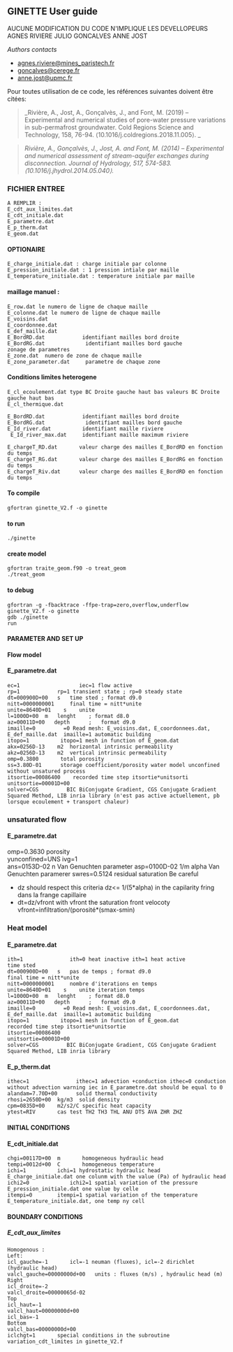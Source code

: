 ## GINETTE User guide
AUCUNE MODIFICATION DU CODE N'IMPLIQUE LES DEVELLOPEURS AGNES RIVIERE JULIO GONCALVES ANNE JOST

_Authors contacts_
- agnes.riviere@mines_paristech.fr
- goncalves@cerege.fr
- anne.jost@upmc.fr

Pour toutes utilisation de ce code, les références suivantes doivent être citées:

> _Rivière, A., Jost, A., Gonçalvès, J., and Font, M. (2019) – Experimental and numerical studies of pore-water pressure variations in sub-permafrost groundwater. Cold Regions Science and Technology, 158, 76-94. ⟨10.1016/j.coldregions.2018.11.005⟩. _

> _Rivière, A., Gonçalvès, J., Jost, A. and Font, M. (2014) – Experimental and numerical assessment of stream-aquifer exchanges during disconnection. Journal of Hydrology, 517, 574-583. ⟨10.1016/j.jhydrol.2014.05.040⟩._

### FICHIER ENTREE
    A REMPLIR :
    E_cdt_aux_limites.dat
    E_cdt_initiale.dat
    E_parametre.dat
    E_p_therm.dat
    E_geom.dat

#### OPTIONAIRE
    E_charge_initiale.dat : charge initiale par colonne
    E_pression_initiale.dat : 1 pression intiale par maille
    E_temperature_initiale.dat : temperature initiale par maille

#### maillage manuel :
    E_row.dat le numero de ligne de chaque maille
    E_colonne.dat le numero de ligne de chaque maille
    E_voisins.dat
    E_coordonnee.dat
    E_def_maille.dat
    E_BordRD.dat            identifiant mailles bord droite
    E_BordRG.dat             identifiant mailles bord gauche
    zonage de parametres
    E_zone.dat  numero de zone de chaque maille
    E_zone_parameter.dat     parametre de chaque zone

#### Conditions limites heterogene
    E_cl_ecoulement.dat type BC Droite gauche haut bas valeurs BC Droite gauche haut bas
    E_cl_thermique.dat

    E_BordRD.dat            identifiant mailles bord droite
    E_BordRG.dat             identifiant mailles bord gauche
    E_Id_river.dat          identifiant maille riviere
     E_Id_river_max.dat     identifiant maille maximum riviere

    E_chargeT_RD.dat       valeur charge des mailles E_BordRD en fonction du temps
    E_chargeT_RG.dat       valeur charge des mailles E_BordRG en fonction du temps
    E_chargeT_Riv.dat      valeur charge des mailles E_BordRD en fonction du temps

#### To compile 
    gfortran ginette_V2.f -o ginette
#### to run
    ./ginette
#### create model 
    gfortran traite_geom.f90 -o treat_geom
    ./treat_geom
#### to debug
    gfortran -g -fbacktrace -ffpe-trap=zero,overflow,underflow ginette_V2.f -o ginette
    gdb ./ginette
    run
#### PARAMETER AND SET UP  
#### Flow model 
#### E_parametre.dat
    ec=1                   iec=1 flow active
    rp=1			rp=1 transient state ; rp=0 steady state
    dt=000900D+00	s	time sted ; format d9.0
    nitt=0000000001		final time = nitt*unite
    unite=8640D+01    s    unite
    l=1000D+00	m 	lenght    ; format d8.0
    az=00011D+00   depth      ;   format d9.0
    imaille=0	      =0 Read mesh: E_voisins.dat, E_coordonnees.dat, E_def_maille.dat  imaille=1 automatic building
    itopo=1          itopo=1 mesh in function of E_geom.dat
    akx=0256D-13	m2	horizontal intrinsic permeability
    akz=0256D-13	m2	vertical intrinsic permeability
    omp=0.3800	     total porosity
    ss=3.80D-01	     storage coefficient/porosity water model unconfined without unsatured process
    itsortie=00086400    recorded time step itsortie*unitsorti
    unitsortie=00001D+00
    solver=CGS         BIC BiConjugate Gradient, CGS Conjugate Gradient Squared Method, LIB inria library (n'est pas active actuellement, pb lorsque ecoulement + transport chaleur)


### unsaturated flow
#### E_parametre.dat
omp=0.3630		porosity                                                             
yunconfined=UNS 
ivg=1	
ans=0153D-02		n Van Genuchten parameter
asp=0100D-02	1/m	alpha Van Genuchten paramerer 
swres=0.5124		residual saturation
Be careful
- dz should respect this criteria dz<= 1/(5*alpha) in the capilarity fring dans la frange capillaire
- dt=dz/vfront with vfront the saturation front velocoty vfront=infiltration/(porosité*(smax-smin)

### Heat model 
#### E_parametre.dat
    ith=1				ith=0 heat inactive ith=1 heat active
    time sted
    dt=000900D+00	s	pas de temps ; format d9.0
    final time = nitt*unite
    nitt=0000000001		nombre d'iterations en temps
    unite=8640D+01    s    unite iteration temps
    l=1000D+00	m 	lenght    ; format d8.0
    az=00011D+00   depth      ;   format d9.0
    imaille=0	      =0 Read mesh: E_voisins.dat, E_coordonnees.dat, E_def_maille.dat  imaille=1 automatic building
    itopo=1          itopo=1 mesh in function of E_geom.dat
    recorded time step itsortie*unitsortie
    itsortie=00086400
    unitsortie=00001D+00
    solver=CGS         BIC BiConjugate Gradient, CGS Conjugate Gradient Squared Method, LIB inria library
#### E_p_therm.dat
    ithec=1               ithec=1 advection +conduction ithec=0 conduction without advection warning iec in E_parametre.dat should be equal to 0
    alandam=7.70D+00 	  solid thermal conductivity
    rhosi=2650D+00	kg/m3  solid density
    cpm=0835D+00	m2/s2/C	specific heat capacity
    ytest=RIV      	cas test TH2 TH3 THL ANU DTS AVA ZHR ZHZ
#### INITIAL CONDITIONS  
#### E_cdt_initiale.dat
    chgi=00117D+00 	m		homogeneous hydraulic head
    tempi=0012d+00	C		homogeneous temperature
    ichi=1			ichi=1 hydrostatic hydraulic head E_charge_initiale.dat one colunm with the value (Pa) of hydraulic head
    ichi2=0				ichi2=1 spatial variation of the pressure E_pression_initiale.dat one value by celle
    itempi=0		itempi=1 spatial variation of the temperature E_temperature_initiale.dat, one temp ny cell
#### BOUNDARY CONDITIONS  
##### E_cdt_aux_limites
    Homogenous :
    Left:
    icl_gauche=-1		icl=-1 neuman (fluxes), icl=-2 dirichlet (hydraulic head)
    valcl_gauche=00000000d+00	units : fluxes (m/s) , hydraulic head (m)
    Right
    icl_droite=-2
    valcl_droite=00000065d-02
    Top
    icl_haut=-1
    valcl_haut=00000000d+00
    icl_bas=-1
    Bottom
    valcl_bas=00000000d+00
    iclchgt=1		special conditions in the subroutine variation_cdt_limites in ginette_V2.f
